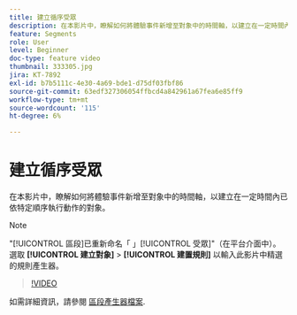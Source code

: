 ```yaml
---
title: 建立循序受眾
description: 在本影片中，瞭解如何將體驗事件新增至對象中的時間軸，以建立在一定時間內已依特定順序執行動作的對象。
feature: Segments
role: User
level: Beginner
doc-type: feature video
thumbnail: 333305.jpg
jira: KT-7892
exl-id: b7b5111c-4e30-4a69-bde1-d75df03fbf86
source-git-commit: 63edf327306054ffbcd4a842961a67fea6e85ff9
workflow-type: tm+mt
source-wordcount: '115'
ht-degree: 6%

---
```


# 建立循序受眾

在本影片中，瞭解如何將體驗事件新增至對象中的時間軸，以建立在一定時間內已依特定順序執行動作的對象。

>[!NOTE]
>
> &quot;[!UICONTROL 區段]已重新命名「 」[!UICONTROL 受眾]&quot;（在平台介面中）。 選取 **[!UICONTROL 建立對象]** > **[!UICONTROL 建置規則]** 以輸入此影片中精選的規則產生器。

>[!VIDEO](https://video.tv.adobe.com/v/333305/?quality=12&learn=on)

如需詳細資訊，請參閱 [區段產生器檔案](https://experienceleague.adobe.com/docs/experience-platform/segmentation/ui/segment-builder.html).
